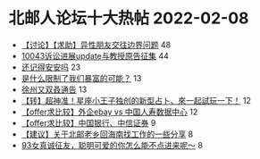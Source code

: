 # 北邮人论坛十大热帖 2022-02-08

- [【讨论】【求助】异性朋友交往边界问题](https://bbs.byr.cn/article/Feeling/3184083) 48
- [10043诉讼进展update与教授原告征集](https://bbs.byr.cn/article/GoAbroad/382701) 44
- [还记得安安吗](https://bbs.byr.cn/article/Pet/156335) 23
- [是什么限制了我们暴富的可能？](https://bbs.byr.cn/article/Talking/6328237) 13
- [徐州又双叒通告](https://bbs.byr.cn/article/Picture/3312147) 13
- [【转】超神准！星座小王子独创的新型占卜、來一起試玩一下！](https://bbs.byr.cn/article/Constellations/326533) 12
- [【offer求比较】外企ebay vs 中国人寿数据中心](https://bbs.byr.cn/article/WorkLife/1181484) 12
- [【offer求比较】中国银行、中信证券](https://bbs.byr.cn/article/Job/2156843) 9
- [【建议】关于北邮老乡回海南找工作的一些分享](https://bbs.byr.cn/article/Hainan/51775) 8
- [93女真诚征友，聪明可爱的你怎么能不点进来呢～](https://bbs.byr.cn/article/Friends/2016316) 8


